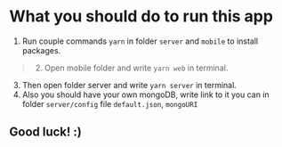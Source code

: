 # What you should do to run this app

 1. Run couple commands `yarn` in folder `server` and `mobile` to install packages.
>2. Open mobile folder and write `yarn web` in terminal.
 3. Then open folder server and write `yarn server` in terminal. 
 4. Also you should have your own mongoDB, write link to it you can in folder `server/config` file `default.json`, `mongoURI`
 
## Good luck! :) ##